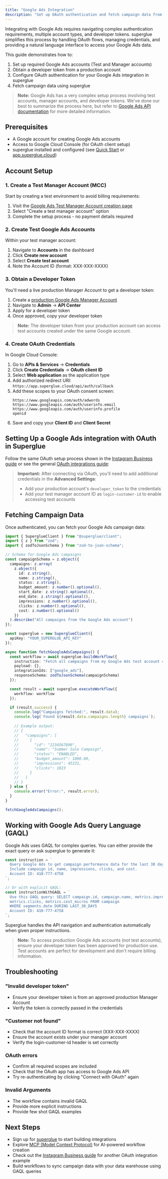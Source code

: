 ```yaml
---
title: "Google Ads Integration"
description: "Set up OAuth authentication and fetch campaign data from Google Ads using superglue"
---
```


Integrating with Google Ads requires navigating complex authentication requirements, multiple account types, and developer tokens. superglue simplifies this process by handling OAuth flows, managing credentials, and providing a natural language interface to access your Google Ads data.

This guide demonstrates how to:

1. Set up required Google Ads accounts (Test and Manager accounts)
2. Obtain a developer token from a production account
3. Configure OAuth authentication for your Google Ads integration in superglue
4. Fetch campaign data using superglue

> **Note:** Google Ads has a very complex setup process involving test accounts, manager accounts, and developer tokens. We've done our best to summarize the process here, but refer to [Google Ads API documentation](https://developers.google.com/google-ads/api/docs/start) for more detailed information.

## Prerequisites

- A Google account for creating Google Ads accounts
- Access to Google Cloud Console (for OAuth client setup)
- superglue installed and configured (see [Quick Start](/introduction#quick-start) or [app.superglue.cloud](https://app.superglue.cloud))

## Account Setup

### 1. Create a Test Manager Account (MCC)

Start by creating a test environment to avoid billing requirements:

1. Visit the [Google Ads Test Manager Account creation page](https://ads.google.com/intl/en_us/home/tools/manager-accounts/)
2. Select "Create a test manager account" option
3. Complete the setup process - no payment details required

### 2. Create Test Google Ads Accounts

Within your test manager account:

1. Navigate to **Accounts** in the dashboard
2. Click **Create new account**
3. Select **Create test account**
4. Note the Account ID (format: XXX-XXX-XXXX)

### 3. Obtain a Developer Token

You'll need a live production Manager Account to get a developer token:

1. Create a [production Google Ads Manager Account](https://ads.google.com/intl/en_us/home/tools/manager-accounts/)
2. Navigate to **Admin** → **API Center**
3. Apply for a developer token
4. Once approved, copy your developer token

> **Note:** The developer token from your production account can access test accounts created under the same Google account.


### 4. Create OAuth Credentials

In Google Cloud Console:

1. Go to **APIs & Services** → **Credentials**
2. Click **Create Credentials** → **OAuth client ID**
3. Select **Web application** as the application type
4. Add authorized redirect URI: `https://app.superglue.cloud/api/auth/callback`
5. Add these scopes to your OAuth consent screen:
   ```
   https://www.googleapis.com/auth/adwords
   https://www.googleapis.com/auth/userinfo.email
   https://www.googleapis.com/auth/userinfo.profile
   openid
   ```
6. Save and copy your **Client ID** and **Client Secret**

## Setting Up a Google Ads integration with OAuth in Superglue

Follow the same OAuth setup process shown in the [Instagram Business guide](/docs/guides/instagram-business#setting-up-an-instagram-integration-with-oauth-in-superglue) or see the general [OAuth integrations guide](/docs/guides/oauth-integrations):

> **Important:** After connecting via OAuth, you'll need to add additional credentials in the **Advanced Settings**:
> - Add your production account's `developer_token` to the credentials
> - Add your test manager account ID as `login-customer-id` to enable accessing test accounts

## Fetching Campaign Data

Once authenticated, you can fetch your Google Ads campaign data:

```typescript
import { SuperglueClient } from "@superglue/client";
import { z } from "zod";
import { zodToJsonSchema } from "zod-to-json-schema";

// Schema for Google Ads campaigns
const campaignSchema = z.object({
  campaigns: z.array(
    z.object({
      id: z.string(),
      name: z.string(),
      status: z.string(),
      budget_amount: z.number().optional(),
      start_date: z.string().optional(),
      end_date: z.string().optional(),
      impressions: z.number().optional(),
      clicks: z.number().optional(),
      cost: z.number().optional()
    })
  ).describe("All campaigns from the Google Ads account")
});

const superglue = new SuperglueClient({
  apiKey: "YOUR_SUPERGLUE_API_KEY"
});

async function fetchGoogleAdsCampaigns() {
  const workflow = await superglue.buildWorkflow({
    instruction: "Fetch all campaigns from my Google Ads test account 410-777-4758.",
    payload: {},
    integrationIds: ["google_ads"],
    responseSchema: zodToJsonSchema(campaignSchema)
  });

  const result = await superglue.executeWorkflow({
    workflow: workflow
  });

  if (result.success) {
    console.log("Campaigns fetched:", result.data);
    console.log(`Found ${result.data.campaigns.length} campaigns`);
    
    // Example output:
    // {
    //   "campaigns": [
    //     {
    //       "id": "1234567890",
    //       "name": "Summer Sale Campaign",
    //       "status": "ENABLED",
    //       "budget_amount": 1000.00,
    //       "impressions": 45231,
    //       "clicks": 1823
    //     }
    //   ]
    // }
  } else {
    console.error("Error:", result.error);
  }
}

fetchGoogleAdsCampaigns();
```

## Working with Google Ads Query Language (GAQL)

Google Ads uses GAQL for complex queries. You can either provide the exact query or ask superglue to generate it:

```typescript
const instruction = `
  Query Google Ads to get campaign performance data for the last 30 days.
  Include campaign id, name, impressions, clicks, and cost.
  Account ID: 410-777-4758
`;

// Or with explicit GAQL:
const instructionWithGAQL = `
  Use this GAQL query: SELECT campaign.id, campaign.name, metrics.impressions, 
  metrics.clicks, metrics.cost_micros FROM campaign 
  WHERE segments.date DURING LAST_30_DAYS
  Account ID: 410-777-4758
`;
```

Superglue handles the API navigation and authentication automatically when given proper instructions.

> **Note:** To access production Google Ads accounts (not test accounts), ensure your developer token has been approved for production use. Test accounts are perfect for development and don't require billing information.

## Troubleshooting

### "Invalid developer token"
- Ensure your developer token is from an approved production Manager Account
- Verify the token is correctly passed in the credentials

### "Customer not found"
- Check that the account ID format is correct (XXX-XXX-XXXX)
- Ensure the account exists under your manager account
- Verify the login-customer-id header is set correctly

### OAuth errors
- Confirm all required scopes are included
- Check that the OAuth app has access to Google Ads API
- Try re-authenticating by clicking "Connect with OAuth" again

### Invalid Arguments
- The workflow contains invalid GAQL
- Provide more explicit instructions
- Provide few shot GAQL examples

## Next Steps

- Sign up for [superglue](https://app.superglue.cloud) to start building integrations
- Explore [MCP (Model Context Protocol)](/docs/mcp/mcp-guide) for AI-powered workflow creation
- Check out the [Instagram Business guide](/docs/guides/instagram-business) for another OAuth integration example
- Build workflows to sync campaign data with your data warehouse using GAQL queries